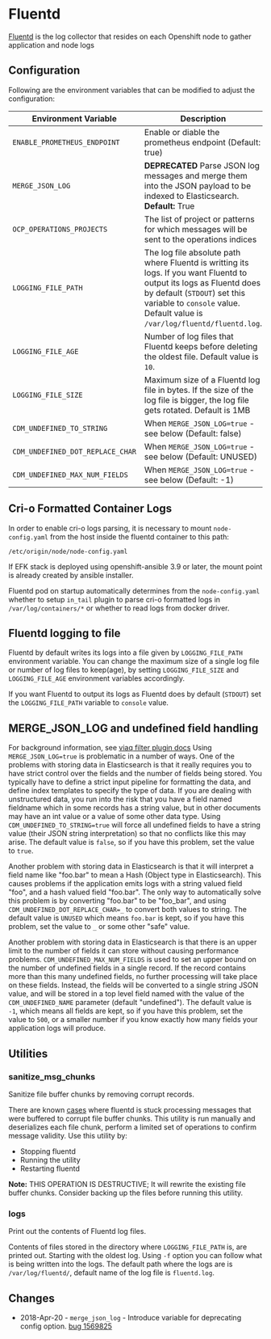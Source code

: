 # Fluentd
[Fluentd](https://www.fluentd.org/) is the log collector that resides on each Openshift node to gather application and node logs

## Configuration
Following are the environment variables that can be modified to adjust the configuration:

| Environment Variable | Description |Example|
|----------------------|-------------|---|
| `ENABLE_PROMETHEUS_ENDPOINT`| Enable or diable the prometheus endpoint (Default: true)| `ENABLE_PROMETHEUS_ENDPOINT=false`|
| `MERGE_JSON_LOG`     | **DEPRECATED** Parse JSON log messages and merge them into the JSON payload to be indexed to Elasticsearch. **Default:** True | `MERGE_JSON_LOG=true`|
| `OCP_OPERATIONS_PROJECTS`| The list of project or patterns for which messages will be sent to the operations indices|`OCP_OPERATIONS_PROJECTS="default openshift openshift- kube-*"`|
| `LOGGING_FILE_PATH` | The log file absolute path where Fluentd is writting its logs. If you want Fluentd to output its logs as Fluentd does by default (`STDOUT`) set this variable to `console` value. Default value is `/var/log/fluentd/fluentd.log`. | `LOGGING_FILE_PATH=console` |
| `LOGGING_FILE_AGE` | Number of log files that Fluentd keeps before deleting the oldest file. Default value is `10`. | `LOGGING_FILE_AGE=30` |
| `LOGGING_FILE_SIZE` | Maximum size of a Fluentd log file in bytes. If the size of the log file is bigger, the log file gets rotated. Default is 1MB | `LOGGING_FILE_PATH=1024000`
| `CDM_UNDEFINED_TO_STRING` | When `MERGE_JSON_LOG=true` - see below (Default: false) | `CDM_UNDEFINED_TO_STRING=true` |
| `CDM_UNDEFINED_DOT_REPLACE_CHAR` | When `MERGE_JSON_LOG=true` - see below (Default: UNUSED) | `CDM_UNDEFINED_DOT_REPLACE_CHAR=_` |
| `CDM_UNDEFINED_MAX_NUM_FIELDS` | When `MERGE_JSON_LOG=true` - see below (Default: -1) | `CDM_UNDEFINED_MAX_NUM_FIELDS=500` |

## Cri-o Formatted Container Logs
In order to enable cri-o logs parsing, it is necessary to mount
`node-config.yaml` from the host inside the fluentd container to this path:
```
/etc/origin/node/node-config.yaml
```
If EFK stack is deployed using openshift-ansible 3.9 or later, the mount point
is already created by ansible installer.

Fluentd pod on startup automatically determines from the `node-config.yaml`
whether to setup `in_tail` plugin to parse cri-o formatted logs in
`/var/log/containers/*` or whether to read logs from docker driver.

## Fluentd logging to file
Fluentd by default writes its logs into a file given by `LOGGING_FILE_PATH` environment variable. You can change the maximum size of a single log file or number of log files to keep(age), by setting `LOGGING_FILE_SIZE` and `LOGGING_FILE_AGE` environment variables accordingly.

If you want Fluentd to output its logs as Fluentd does by default (`STDOUT`) set the `LOGGING_FILE_PATH` variable to `console` value.

## MERGE_JSON_LOG and undefined field handling

For background information, see [viaq filter plugin docs](https://github.com/ViaQ/fluent-plugin-viaq_data_model#undefined_to_string)
Using `MERGE_JSON_LOG=true` is problematic in a number of ways.
One of the problems with storing data in Elasticsearch is that it really requires you to have strict control over the fields and the number of fields being stored. You typically have to define a strict input pipeline for formatting the data, and define index templates to specify the type of data. If you are dealing with unstructured data, you run into the risk that you have a field named fieldname which in some records has a string value, but in other documents may have an int value or a value of some other data type.  Using `CDM_UNDEFINED_TO_STRING=true` will
force all undefined fields to have a string value (their JSON string interpretation) so that no conflicts like this may arise.  The default
value is `false`, so if you have this problem, set the value to `true`.

Another problem with storing data in Elasticsearch is that it will interpret a field name like "foo.bar" to mean a Hash (Object type in Elasticsearch).  This causes problems if the application emits logs with a string valued field "foo", and a hash valued field "foo.bar". The only way to automatically solve this problem is by converting "foo.bar" to be "foo_bar", and using `CDM_UNDEFINED_DOT_REPLACE_CHAR=_` to convert both values to string.  The default value is `UNUSED` which means `foo.bar` is kept, so if you have this problem, set the value to `_` or some
other "safe" value.

Another problem with storing data in Elasticsearch is that there is an upper limit to the number of fields it can store without causing performance problems. `CDM_UNDEFINED_MAX_NUM_FIELDS` is used to set an upper bound on the number of undefined fields in a single record. If the record contains more than this many undefined fields, no further processing will take place on these fields. Instead, the fields will be converted to a single string JSON value, and will be stored in a top level field named with the value of the `CDM_UNDEFINED_NAME` parameter (default "undefined").  The default value is `-1`, which means all fields are kept, so if you have this problem, set the value to `500`, or
a smaller number if you know exactly how many fields your application logs will produce.

## Utilities
### sanitize_msg_chunks
Sanitize file buffer chunks by removing corrupt records.

There are known [cases](https://bugzilla.redhat.com/show_bug.cgi?id=1562004) where fluentd is stuck processing
messages that were buffered to corrupt file buffer chunks. This utility is run manually and deserializes each
file chunk, perform a limited set of operations to confirm message validity. Use this utility by:

* Stopping fluentd
* Running the utility
* Restarting fluentd

**Note:** THIS OPERATION IS DESTRUCTIVE; It will rewrite the existing file buffer chunks.  Consider backing up
the files before running this utility.

### logs
Print out the contents of Fluentd log files.

Contents of files stored in the directory where `LOGGING_FILE_PATH` is, are printed out. Starting with the oldest log. Using `-f` option you can follow what is being written into the logs.
The default path where the logs are is `/var/log/fluentd/`, default name of the log file is `fluentd.log`.

## Changes

* 2018-Apr-20 - `merge_json_log` - Introduce variable for deprecating config option. [bug 1569825](https://bugzilla.redhat.com/show_bug.cgi?id=1569825)
